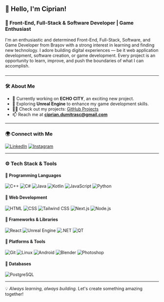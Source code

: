 ## 👋 Hello, I'm Ciprian!  
### 🚀 Front-End, Full-Stack & Software Developer | Game Enthusiast

 I'm an enthusiastic and determined Front-End, Full-Stack, Software, and Game Developer from Brașov with a strong interest in learning and finding new technology. I adore building digital experiences — be it web application development, software creation, or game development. Every project is an opportunity to learn, improve, and push the boundaries of what I can accomplish.

###


---

### 🛠️ About Me
- 🔭 Currently working on **ECHO CITY**, an exciting new project.
- 🌱 Exploring **Unreal Engine** to enhance my game development skills.
- 👨‍💻 Check out my projects: [GitHub Projects](https://github.com/kiprinel05?tab=repositories)
- 📫 Reach me at **ciprian.dumitrasc@gmail.com**

---

### 🌍 Connect with Me
[![LinkedIn](https://img.shields.io/badge/LinkedIn-0A66C2?style=for-the-badge&logo=linkedin&logoColor=white)](https://linkedin.com/in/cipriann05)
[![Instagram](https://img.shields.io/badge/Instagram-E4405F?style=for-the-badge&logo=instagram&logoColor=white)](https://instagram.com/cipriann05)

---

### ⚙️ Tech Stack & Tools

#### 🔹 Programming Languages
![C++](https://img.shields.io/badge/C++-00599C?style=for-the-badge&logo=cplusplus&logoColor=white) 
![C#](https://img.shields.io/badge/C%23-239120?style=for-the-badge&logo=csharp&logoColor=white)
![Java](https://img.shields.io/badge/Java-007396?style=for-the-badge&logo=java&logoColor=white) 
![Kotlin](https://img.shields.io/badge/Kotlin-0095D5?style=for-the-badge&logo=kotlin&logoColor=white)
![JavaScript](https://img.shields.io/badge/JavaScript-F7DF1E?style=for-the-badge&logo=javascript&logoColor=black)
![Python](https://img.shields.io/badge/Python-3776AB?style=for-the-badge&logo=python&logoColor=white)

#### 🔹 Web Development
![HTML](https://img.shields.io/badge/HTML5-E34F26?style=for-the-badge&logo=html5&logoColor=white)
![CSS](https://img.shields.io/badge/CSS3-1572B6?style=for-the-badge&logo=css3&logoColor=white)
![Tailwind CSS](https://img.shields.io/badge/Tailwind_CSS-38B2AC?style=for-the-badge&logo=tailwindcss&logoColor=white)
![Next.js](https://img.shields.io/badge/Next.js-000000?style=for-the-badge&logo=nextdotjs&logoColor=white)
![Node.js](https://img.shields.io/badge/Node.js-339933?style=for-the-badge&logo=nodedotjs&logoColor=white)

#### 🔹 Frameworks & Libraries
![React](https://img.shields.io/badge/React-20232A?style=for-the-badge&logo=react&logoColor=61DAFB)
![Unreal Engine](https://img.shields.io/badge/Unreal%20Engine-313131?style=for-the-badge&logo=unrealengine&logoColor=white)
![.NET](https://img.shields.io/badge/.NET-512BD4?style=for-the-badge&logo=dotnet&logoColor=white)
![QT](https://img.shields.io/badge/QT-41CD52?style=for-the-badge&logo=qt&logoColor=white)

#### 🔹 Platforms & Tools
![Git](https://img.shields.io/badge/Git-F05032?style=for-the-badge&logo=git&logoColor=white)
![Linux](https://img.shields.io/badge/Linux-FCC624?style=for-the-badge&logo=linux&logoColor=black)
![Android](https://img.shields.io/badge/Android-3DDC84?style=for-the-badge&logo=android&logoColor=white)
![Blender](https://img.shields.io/badge/Blender-F5792A?style=for-the-badge&logo=blender&logoColor=white)
![Photoshop](https://img.shields.io/badge/Adobe%20Photoshop-31A8FF?style=for-the-badge&logo=adobephotoshop&logoColor=white)

#### 🔹 Databases
![PostgreSQL](https://img.shields.io/badge/PostgreSQL-336791?style=for-the-badge&logo=postgresql&logoColor=white)


---

💡 *Always learning, always building.* Let's create something amazing together!
